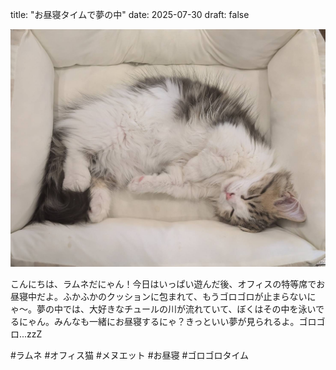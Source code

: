 title: "お昼寝タイムで夢の中"
date: 2025-07-30
draft: false

![今日のぼく](/images/cat-2025-07-30T12-22-26.jpg)

こんにちは、ラムネだにゃん！今日はいっぱい遊んだ後、オフィスの特等席でお昼寝中だよ。ふかふかのクッションに包まれて、もうゴロゴロが止まらないにゃ〜。夢の中では、大好きなチュールの川が流れていて、ぼくはその中を泳いでるにゃん。みんなも一緒にお昼寝するにゃ？きっといい夢が見られるよ。ゴロゴロ...zzZ

#ラムネ #オフィス猫 #メヌエット #お昼寝 #ゴロゴロタイム